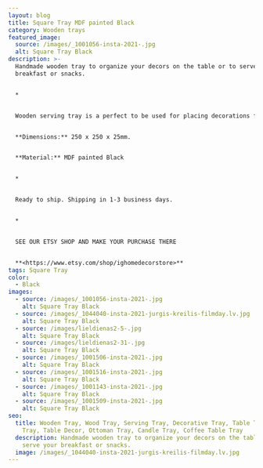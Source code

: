 ```yaml
---
layout: blog
title: Square Tray MDF painted Black
category: Wooden trays
featured_image:
  source: /images/_1001056-insta-2021-.jpg
  alt: Square Tray Black
description: >-
  Handmade wooden tray to organize your decors on the table or to serve your
  breakfast or snacks.


  *


  Wooden serving tray is a perfect to be used for placing decorations for any holidays- Easter, Advent time, Christmas. You can use it as a serving tray while you have your breakfast, an ottoman tray in your living room or as a candle or decoration holder on your bedside table. Also perfect housewarming, Birthday or Mother's Day gift.


  **Dimensions:** 250 x 250 x 25mm.


  **Material:** MDF painted Black


  *


  Ready to ship. Shipping in 1-3 business days.


  *


  SEE OUR ETSY SHOP AND MAKE YOUR PURCHASE THERE


  **<https://www.etsy.com/shop/ighomedecorstore>**
tags: Square Tray
color:
  - Black
images:
  - source: /images/_1001056-insta-2021-.jpg
    alt: Square Tray Black
  - source: /images/_1044040-insta-2021-jurgis-kreilis-filmday.lv.jpg
    alt: Square Tray Black
  - source: /images/lieldienas2-5-.jpg
    alt: Square Tray Black
  - source: /images/lieldienas2-31-.jpg
    alt: Square Tray Black
  - source: /images/_1001506-insta-2021-.jpg
    alt: Square Tray Black
  - source: /images/_1001516-insta-2021-.jpg
    alt: Square Tray Black
  - source: /images/_1001143-insta-2021-.jpg
    alt: Square Tray Black
  - source: /images/_1001509-insta-2021-.jpg
    alt: Square Tray Black
seo:
  title: Wooden Tray, Wood Tray, Serving Tray, Decorative Tray, Table Tray, Tea
    Tray, Table Decor, Ottoman Tray, Candle Tray, Coffee Table Tray
  description: Handmade wooden tray to organize your decors on the table or to
    serve your breakfast or snacks.
  image: /images/_1044040-insta-2021-jurgis-kreilis-filmday.lv.jpg
---
```

